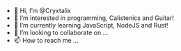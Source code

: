 - 👋 Hi, I’m @Cryxtalix
- 👀 I’m interested in programming, Calistenics and Guitar!
- 🌱 I’m currently learning JavaScript, NodeJS and Rust!
- 💞️ I’m looking to collaborate on ...
- 📫 How to reach me ...

<!---
Cryxtalix/Cryxtalix is a ✨ special ✨ repository because its `README.md` (this file) appears on your GitHub profile.
You can click the Preview link to take a look at your changes.
--->

